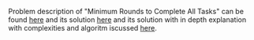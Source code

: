 Problem description of "Minimum Rounds to Complete All Tasks" can be found [here](https://leetcode.com/problems/minimum-rounds-to-complete-all-tasks/) and its solution [here](https://github.com/aurimas13/Solutions-To-Problems/blob/main/LeetCode/Python%20Solutions/Minimum%20Size%20Subarray%20Sum/minimum.py) and its solution with in depth explanation with complexities and algoritm iscussed [here](https://leetcode.com/problems/minimum-rounds-to-complete-all-tasks/solutions/3512030/python-beat-98-well-explained/).
